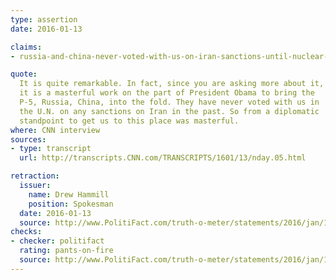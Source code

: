 ```yaml
---
type: assertion
date: 2016-01-13

claims:
- russia-and-china-never-voted-with-us-on-iran-sanctions-until-nuclear-deal

quote:
  It is quite remarkable. In fact, since you are asking more about it,
  it is a masterful work on the part of President Obama to bring the
  P-5, Russia, China, into the fold. They have never voted with us in
  the U.N. on any sanctions on Iran in the past. So from a diplomatic
  standpoint to get us to this place was masterful.
where: CNN interview
sources:
- type: transcript
  url: http://transcripts.CNN.com/TRANSCRIPTS/1601/13/nday.05.html

retraction:
  issuer:
    name: Drew Hammill
    position: Spokesman
  date: 2016-01-13
  source: http://www.PolitiFact.com/truth-o-meter/statements/2016/jan/13/nancy-pelosi/nancy-pelosi-until-iran-deal-russian-and-china-had/
checks:
- checker: politifact
  rating: pants-on-fire
  source: http://www.PolitiFact.com/truth-o-meter/statements/2016/jan/13/nancy-pelosi/nancy-pelosi-until-iran-deal-russian-and-china-had/
---
```

